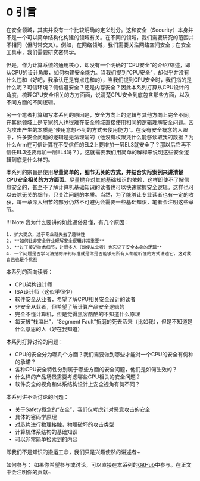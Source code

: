 # 0 引言

在安全领域，其实并没有一个比较明确的定义划分。这和安全（Security）本身并不是一个可以简单结构化构建的领域有关。在不同的领域，我们需要研究的范围并不相同（但时常交叉）。例如，在网络领域，我们需要关注网络空间安全；在安全工具中，我们需要研究密码学。

但是，作为计算系统的通用核心，却没有一个明确的“CPU安全”的介绍/综述，即从CPU的设计角度，如何构建安全能力。当我们提到“CPU安全”，却似乎并没有什么违和（好吧，我承认还是有点违和的），当我们提到CPU安全时，我们指的是什么呢？可信环境？侧信道安全？还是内存安全？因此本系列打算从CPU设计的角度，梳理CPU安全相关的方方面面，说清楚CPU安全到底包含那些方面，以及不同方面的不同逻辑。

另一个笔者打算编写本系列的原因是，安全方向上的逻辑与其他方向上完全不同。在其他领域上是专家的人也很难在安全领域直接使用相同的逻辑理解安全问题。因为攻击产生的本质是“使用意想不到的方式去使用能力”。在没有安全概念的人眼中，许多安全问题的逻辑是无法理喻的（他没有权限凭什么能够读取我的数据？为什么Arm在可信计算在不受信任的EL2上要增加一层EL3就安全了？那以后它再不信任EL3还要再加一层EL4吗？）。这就需要我们用简单的解释来说明这些安全逻辑到底是什么样的。

本系列的宗旨是使用**尽量简单的，细节无关的方式，并结合实际案例来讲清楚CPU安全相关的方方面面**。尽量抛弃对其他基础知识的依赖，这样即使不了解信息安全的，甚至不了解计算机基础知识的读者也可以快速掌握安全逻辑。这样也可以去除无关的细节，只关注问题的本质。当然，为了能够让专业读者也有一定的收获，每一章深入细节的部分仍然不可避免会需要一些基础知识，笔者会注明这些章节。

!!! Note
    我为什么要讲的如此通俗易懂，有几个原因：

    1. 扩大受众，过于专业就失去了趣味性
    2. **如何让非安全行业理解安全逻辑非常重要**
    3. **过于接近技术细节，让很多人（即使从业者）也忘记了安全本身的逻辑**
    4. 一个问题是否学习清楚的评判标准就是你是否能够用所有人都能听懂的方式讲述它，这对我自己也是个挑战

本系列的面向读者：

+ CPU架构设计师
+ ISA设计师（这似乎很少）
+ 软件安全从业者，希望了解CPU相关安全设计的读者
+ 非安全从业者，但希望了解计算产品安全逻辑的
+ 完全不懂计算机，但是觉得黑客酷酷的不知道什么原理
+ 每天被“栈溢出”，“Segment Fault”折磨的死去活来（比如我），但是不知道是什么意思的人（好在我知道）

本系列打算讨论的问题：

+ CPU的安全分为哪几个方面？我们需要做到哪些才能对一个CPU的安全有何种的承诺？
+ 各种CPU安全特性分别属于哪些方面的安全问题，他们是如何生效的？
+ 什么样的产品场景需要考虑哪些CPU相关的安全问题？
+ 软件安全的视角和体系结构设计上安全视角有何不同？

本系列讲不会讨论的问题：

+ 关于Safety概念的“安全”，我们仅考虑针对恶意攻击的安全
+ 具体的密码学原理
+ 对芯片进行物理接触，物理破坏的攻击类型
+ 计算机体系结构的基础知识
+ 可以非常简单检索到的内容

即我们不是知识的搬运工😊，我们只是兴趣使然的讲述者~
  
如何参与：
如果你希望参与或讨论，可以直接在本系列的[GitHub](https://github.com/Readm/TechBlog)中参与。在正文中会注明你的贡献~